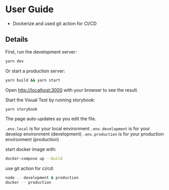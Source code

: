 # User Guide

- Dockerize and used git action for CI/CD

## Details

First, run the development server:

```bash
yarn dev
```

Or start a production server:

```bash
yarn build && yarn start
```

Open [http://localhost:3000](http://localhost:3000) with your browser to see the result.

Start the Visual Test by running storybook:

```bash
yarn storybook
```

The page auto-updates as you edit the file.

```.env.local``` is for your local environment
```.env.development``` is for your develop environment (development)
```.env.production``` is for your production environment (production)

start docker image with:

``` bash
docker-compose up --build
```

use git action for ci/cd:

``` bash
node -- development & production
docker -- production
```
